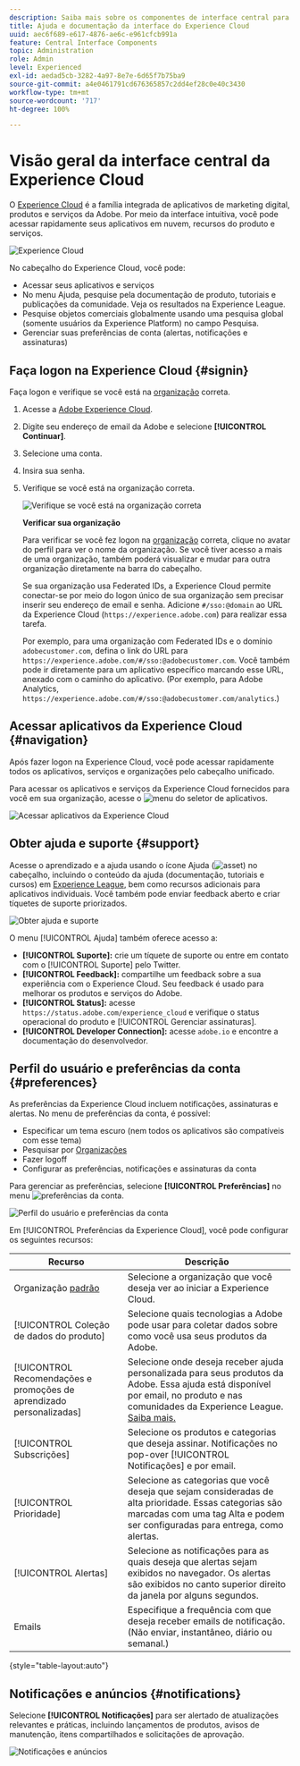 ```yaml
---
description: Saiba mais sobre os componentes de interface central para o Experience Cloud. Este guia inclui ajuda sobre a administração de usuários e produtos no Admin Console, como habilitar aplicativos para serviços do Experience Cloud e ajuda sobre a biblioteca de público-alvo, atributos do cliente, ativos do Experience Cloud e muito mais.
title: Ajuda e documentação da interface do Experience Cloud
uuid: aec6f689-e617-4876-ae6c-e961cfcb991a
feature: Central Interface Components
topic: Administration
role: Admin
level: Experienced
exl-id: aedad5cb-3282-4a97-8e7e-6d65f7b75ba9
source-git-commit: a4e0461791cd676365857c2dd4ef28c0e40c3430
workflow-type: tm+mt
source-wordcount: '717'
ht-degree: 100%

---
```


# Visão geral da interface central da Experience Cloud

O [Experience Cloud](https://experience.adobe.com) é a família integrada de aplicativos de marketing digital, produtos e serviços da Adobe. Por meio da interface intuitiva, você pode acessar rapidamente seus aplicativos em nuvem, recursos do produto e serviços.

![Experience Cloud](assets/landing.png)

No cabeçalho do Experience Cloud, você pode:

* Acessar seus aplicativos e serviços
* No menu Ajuda, pesquise pela documentação de produto, tutoriais e publicações da comunidade. Veja os resultados na Experience League.
* Pesquise objetos comerciais globalmente usando uma pesquisa global (somente usuários da Experience Platform) no campo Pesquisa.
* Gerenciar suas preferências de conta (alertas, notificações e assinaturas)

## Faça logon na Experience Cloud {#signin}

Faça logon e verifique se você está na [organização](administration/organizations.md) correta.

1. Acesse a [Adobe Experience Cloud](https://experience.adobe.com).
1. Digite seu endereço de email da Adobe e selecione **[!UICONTROL Continuar]**.
1. Selecione uma conta.
1. Insira sua senha.
1. Verifique se você está na organização correta.

   ![Verifique se você está na organização correta](assets/organizations-menu.png)

   **Verificar sua organização**

   Para verificar se você fez logon na [organização](administration/organizations.md) correta, clique no avatar do perfil para ver o nome da organização. Se você tiver acesso a mais de uma organização, também poderá visualizar e mudar para outra organização diretamente na barra do cabeçalho.

   Se sua organização usa Federated IDs, a Experience Cloud permite conectar-se por meio do logon único de sua organização sem precisar inserir seu endereço de email e senha. Adicione `#/sso:@domain` ao URL da Experience Cloud (`https://experience.adobe.com`) para realizar essa tarefa.

   Por exemplo, para uma organização com Federated IDs e o domínio `adobecustomer.com`, defina o link do URL para `https://experience.adobe.com/#/sso:@adobecustomer.com`. Você também pode ir diretamente para um aplicativo específico marcando esse URL, anexado com o caminho do aplicativo. (Por exemplo, para Adobe Analytics, `https://experience.adobe.com/#/sso:@adobecustomer.com/analytics`.)

## Acessar aplicativos da Experience Cloud {#navigation}

Após fazer logon na Experience Cloud, você pode acessar rapidamente todos os aplicativos, serviços e organizações pelo cabeçalho unificado.

Para acessar os aplicativos e serviços da Experience Cloud fornecidos para você em sua organização, acesse o ![menu](assets/menu-icon.png) do seletor de aplicativos.

![Acessar aplicativos da Experience Cloud](assets/platform-core-services.png)

## Obter ajuda e suporte {#support}

Acesse o aprendizado e a ajuda usando o ícone Ajuda (![asset](assets/help-icon.png)) no cabeçalho, incluindo o conteúdo da ajuda (documentação, tutoriais e cursos) em [Experience League](https://experienceleague.adobe.com/?lang=pt-BR#home), bem como recursos adicionais para aplicativos individuais. Você também pode enviar feedback aberto e criar tíquetes de suporte priorizados.

![Obter ajuda e suporte](assets/search-menu.png)

O menu [!UICONTROL Ajuda] também oferece acesso a:

* **[!UICONTROL Suporte]:** crie um tíquete de suporte ou entre em contato com o [!UICONTROL Suporte] pelo Twitter.
* **[!UICONTROL Feedback]:** compartilhe um feedback sobre a sua experiência com o Experience Cloud. Seu feedback é usado para melhorar os produtos e serviços do Adobe.
* **[!UICONTROL Status]:** acesse `https://status.adobe.com/experience_cloud` e verifique o status operacional do produto e [!UICONTROL Gerenciar assinaturas].
* **[!UICONTROL Developer Connection]:** acesse `adobe.io` e encontre a documentação do desenvolvedor.

## Perfil do usuário e preferências da conta {#preferences}

As preferências da Experience Cloud incluem notificações, assinaturas e alertas. No menu de preferências da conta, é possível:

* Especificar um tema escuro (nem todos os aplicativos são compatíveis com esse tema)
* Pesquisar por [Organizações](administration/organizations.md)
* Fazer logoff
* Configurar as preferências, notificações e assinaturas da conta

Para gerenciar as preferências, selecione **[!UICONTROL Preferências]** no menu ![preferências](assets/preferences-icon-sm.png) da conta.

![Perfil do usuário e preferências da conta](assets/preferences-page.png)

Em [!UICONTROL Preferências da Experience Cloud], você pode configurar os seguintes recursos:

| Recurso | Descrição |
|--- |--- |
| Organização [padrão](administration/organizations.md) | Selecione a organização que você deseja ver ao iniciar a Experience Cloud. |
| [!UICONTROL Coleção de dados do produto] | Selecione quais tecnologias a Adobe pode usar para coletar dados sobre como você usa seus produtos da Adobe. |
| [!UICONTROL Recomendações e promoções de aprendizado personalizadas] | Selecione onde deseja receber ajuda personalizada para seus produtos da Adobe. Essa ajuda está disponível por email, no produto e nas comunidades da Experience League. [Saiba mais.](features/personalized-learning.md) |
| [!UICONTROL Subscrições] | Selecione os produtos e categorias que deseja assinar. Notificações no pop-over [!UICONTROL Notificações] e por email. |
| [!UICONTROL Prioridade] | Selecione as categorias que você deseja que sejam consideradas de alta prioridade. Essas categorias são marcadas com uma tag Alta e podem ser configuradas para entrega, como alertas. |
| [!UICONTROL Alertas] | Selecione as notificações para as quais deseja que alertas sejam exibidos no navegador. Os alertas são exibidos no canto superior direito da janela por alguns segundos. |
| Emails | Especifique a frequência com que deseja receber emails de notificação. (Não enviar, instantâneo, diário ou semanal.) |

{style="table-layout:auto"}

## Notificações e anúncios {#notifications}

Selecione **[!UICONTROL Notificações]** para ser alertado de atualizações relevantes e práticas, incluindo lançamentos de produtos, avisos de manutenção, itens compartilhados e solicitações de aprovação.

![Notificações e anúncios](assets/notifications-menu-small.png)
